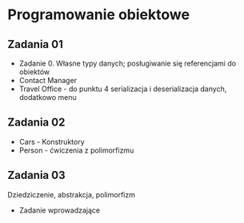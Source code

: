 # Programowanie obiektowe
<h2>Zadania 01</h2>
<ul>
<li>Zadanie 0. Własne typy danych; posługiwanie się referencjami do obiektów</li>
  <li>Contact Manager</li>
  <li>Travel Office - do punktu 4 serializacja i deserializacja danych, dodatkowo menu</li>
</ul>
<h2>Zadania 02</h2>
<ul>
  <li>Cars - Konstruktory</li>
  <li>Person - ćwiczenia z polimorfizmu</li>
</ul>
<h2>Zadania 03</h2>
<p>Dziedziczenie, abstrakcja, polimorfizm</p>
<ul>
  <li>Zadanie wprowadzające</li>
</ul>
